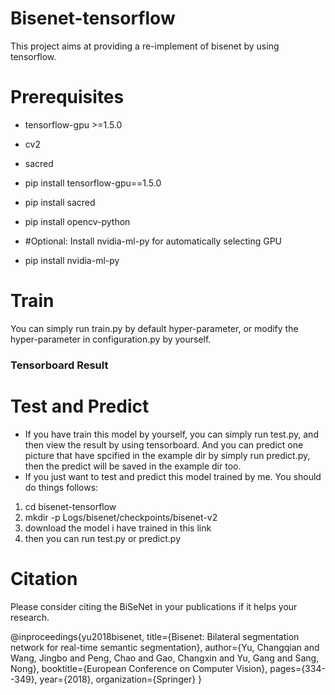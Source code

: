 # Bisenet-tensorflow
This project aims at providing a re-implement of bisenet by using tensorflow.

# Prerequisites
* tensorflow-gpu >=1.5.0
* cv2
* sacred

* pip install tensorflow-gpu==1.5.0
* pip install sacred
* pip install opencv-python
* #Optional: Install nvidia-ml-py for automatically selecting GPU
* pip install nvidia-ml-py
  
# Train
  You can simply run train.py by default hyper-parameter, or modify the hyper-parameter in configuration.py by yourself.
### Tensorboard Result
  
# Test and Predict
*  If you have train this model by yourself, you can simply run test.py, and then view the result by using tensorboard. And you can predict one picture that have spcified in the example dir by simply run predict.py, then the predict will be saved in the example dir too.
*  If you just want to test and predict this model trained by me. You should do things follows:
1. cd bisenet-tensorflow
2. mkdir -p Logs/bisenet/checkpoints/bisenet-v2
3. download the model i have trained in this link
4. then you can run test.py or predict.py

# Citation
Please consider citing the BiSeNet in your publications if it helps your research.

@inproceedings{yu2018bisenet,
  title={Bisenet: Bilateral segmentation network for real-time semantic segmentation},
  author={Yu, Changqian and Wang, Jingbo and Peng, Chao and Gao, Changxin and Yu, Gang and Sang, Nong},
  booktitle={European Conference on Computer Vision},
  pages={334--349},
  year={2018},
  organization={Springer}
}
